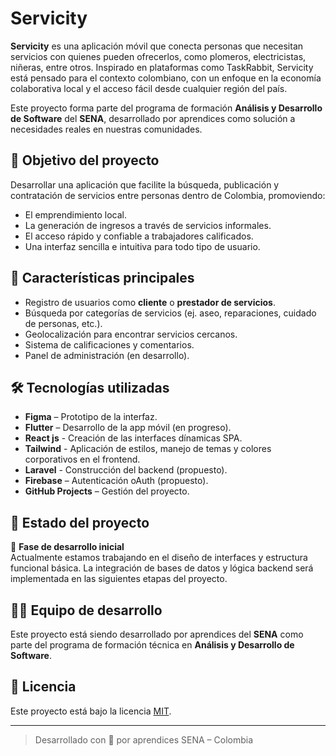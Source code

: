 # Servicity

**Servicity** es una aplicación móvil que conecta personas que necesitan servicios con quienes pueden ofrecerlos, como plomeros, electricistas, niñeras, entre otros. Inspirado en plataformas como TaskRabbit, Servicity está pensado para el contexto colombiano, con un enfoque en la economía colaborativa local y el acceso fácil desde cualquier región del país.

Este proyecto forma parte del programa de formación **Análisis y Desarrollo de Software** del **SENA**, desarrollado por aprendices como solución a necesidades reales en nuestras comunidades.

## 🚀 Objetivo del proyecto

Desarrollar una aplicación que facilite la búsqueda, publicación y contratación de servicios entre personas dentro de Colombia, promoviendo:

- El emprendimiento local.
- La generación de ingresos a través de servicios informales.
- El acceso rápido y confiable a trabajadores calificados.
- Una interfaz sencilla e intuitiva para todo tipo de usuario.

## 🧠 Características principales

- Registro de usuarios como **cliente** o **prestador de servicios**.
- Búsqueda por categorías de servicios (ej. aseo, reparaciones, cuidado de personas, etc.).
- Geolocalización para encontrar servicios cercanos.
- Sistema de calificaciones y comentarios.
- Panel de administración (en desarrollo).

## 🛠️ Tecnologías utilizadas

- **Figma** – Prototipo de la interfaz.
- **Flutter** – Desarrollo de la app móvil (en progreso).
- **React js** - Creación de las interfaces dínamicas SPA.
- **Tailwind** - Aplicación de estilos, manejo de temas y colores corporativos en el frontend.
- **Laravel** - Construcción del backend (propuesto).
- **Firebase** – Autenticación oAuth (propuesto).
- **GitHub Projects** – Gestión del proyecto.

## 📅 Estado del proyecto

🚧 **Fase de desarrollo inicial**  
Actualmente estamos trabajando en el diseño de interfaces y estructura funcional básica. La integración de bases de datos y lógica backend será implementada en las siguientes etapas del proyecto.

## 👨‍💻 Equipo de desarrollo

Este proyecto está siendo desarrollado por aprendices del **SENA** como parte del programa de formación técnica en **Análisis y Desarrollo de Software**.

## 📄 Licencia

Este proyecto está bajo la licencia [MIT](LICENSE).

---

> Desarrollado con 💚 por aprendices SENA – Colombia
